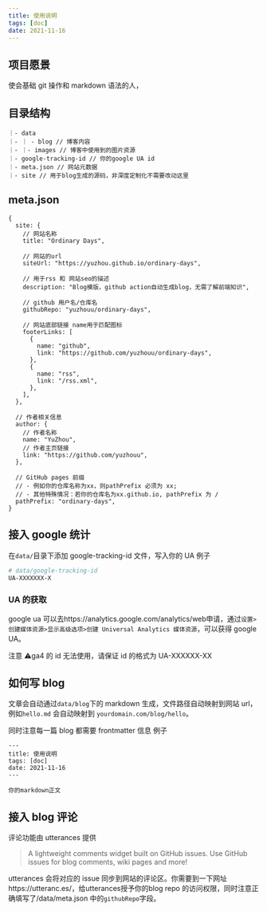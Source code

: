 ```yaml
---
title: 使用说明
tags: [doc]
date: 2021-11-16
---
```


## 项目愿景

使会基础 git 操作和 markdown 语法的人，

## 目录结构

```
｜- data
｜- ｜ - blog // 博客内容
｜- ｜- images // 博客中使用到的图片资源
｜- google-tracking-id // 你的google UA id
｜- meta.json // 网站元数据
｜- site // 用于blog生成的源码，非深度定制化不需要改动这里
```

## meta.json

```json5
{
  site: {
    // 网站名称
    title: "Ordinary Days",

    // 网站的url
    siteUrl: "https://yuzhou.github.io/ordinary-days",

    // 用于rss 和 网站seo的描述
    description: "Blog模版，github action自动生成blog，无需了解前端知识",

    // github 用户名/仓库名
    githubRepo: "yuzhouu/ordinary-days",

    // 网站底部链接 name用于匹配图标
    footerLinks: [
      {
        name: "github",
        link: "https://github.com/yuzhouu/ordinary-days",
      },
      {
        name: "rss",
        link: "/rss.xml",
      },
    ],
  },

  // 作者相关信息
  author: {
    // 作者名称
    name: "YuZhou",
    // 作者主页链接
    link: "https://github.com/yuzhouu",
  },

  // GitHub pages 前缀
  // - 例如你的仓库名称为xx，则pathPrefix 必须为 xx;
  // - 其他特殊情况：若你的仓库名为xx.github.io, pathPrefix 为 /
  pathPrefix: "ordinary-days",
}
```

## 接入 google 统计

在`data/`目录下添加 google-tracking-id 文件，写入你的 UA
例子

```bash
# data/google-tracking-id
UA-XXXXXXX-X
```

### UA 的获取

google ua 可以去https://analytics.google.com/analytics/web申请，通过`设置>创建媒体资源>显示高级选项>创建 Universal Analytics 媒体资源`，可以获得 google UA。

注意 ⚠️ga4 的 id 无法使用，请保证 id 的格式为 UA-XXXXXX-XX

## 如何写 blog

文章会自动通过`data/blog`下的 markdown 生成，文件路径自动映射到网站 url， 例如`hello.md` 会自动映射到 `yourdomain.com/blog/hello`。

同时注意每一篇 blog 都需要 frontmatter 信息
例子

```
---
title: 使用说明
tags: [doc]
date: 2021-11-16
---

你的markdown正文
```

## 接入 blog 评论

评论功能由 utterances 提供

> A lightweight comments widget built on GitHub issues. Use GitHub issues for blog comments, wiki pages and more!

utterances 会将对应的 issue 同步到网站的评论区。你需要到一下网址https://utteranc.es/，给utterances授予你的blog repo 的访问权限，同时注意正确填写了/data/meta.json 中的`githubRepo`字段。
